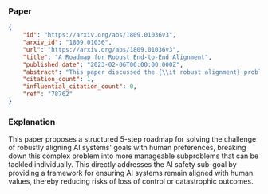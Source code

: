 ### Paper

```json
{
	"id": "https://arxiv.org/abs/1809.01036v3",
	"arxiv_id": "1809.01036",
	"url": "https://arxiv.org/abs/1809.01036v3",
	"title": "A Roadmap for Robust End-to-End Alignment",
	"published_date": "2023-02-06T00:00:00.000Z",
	"abstract": "This paper discussed the {\\it robust alignment} problem, that is, the problem of aligning the goals of algorithms with human preferences. It presented a general roadmap to tackle this issue. Interestingly, this roadmap identifies 5 critical steps, as well as many relevant aspects of these 5 steps. In other words, we have presented a large number of hopefully more tractable subproblems that readers are highly encouraged to tackle. Hopefully, this combination allows to better highlight the most pressing problems, how every expertise can be best used to, and how combining the solutions to subproblems might add up to solve robust alignment.",
	"citation_count": 1,
	"influential_citation_count": 0,
	"ref": "78762"
}
```

### Explanation

This paper proposes a structured 5-step roadmap for solving the challenge of robustly aligning AI systems' goals with human preferences, breaking down this complex problem into more manageable subproblems that can be tackled individually. This directly addresses the AI safety sub-goal by providing a framework for ensuring AI systems remain aligned with human values, thereby reducing risks of loss of control or catastrophic outcomes.
